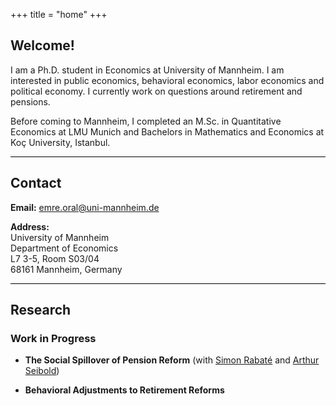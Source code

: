 +++
title = "home"
+++

<!-- Home Section -->
## Welcome!

I am a Ph.D. student in Economics at University of Mannheim. I am interested in public economics, behavioral economics, labor economics and political economy. I currently work on questions around retirement and pensions.

Before coming to Mannheim, I completed an M.Sc. in Quantitative Economics at LMU Munich and Bachelors in Mathematics and Economics at Koç University, Istanbul. 


<hr style="height:1px; border:none; background-color:black;">



## Contact

**Email:** emre.oral@uni-mannheim.de

**Address:** \
University of Mannheim \
Department of Economics  \
L7 3-5, Room S03/04 \
68161 Mannheim, Germany


<hr style="height:1px; border:none; background-color:black;">



<!-- Research Section -->
## Research

### Work in Progress 
- **The Social Spillover of Pension Reform** (with <a href="https://simonrabate.github.io" target="_blank">Simon Rabaté</a> and <a href="https://www.arthurseibold.com" target="_blank">Arthur Seibold</a>)

- **Behavioral Adjustments to Retirement Reforms**
<!-- ## My Google Scholar profile: [[Link]](https://scholar.google.com/citations?user=9YxOOSQAAAAJ&hl=en) -->






